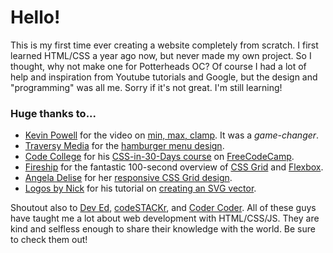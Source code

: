 # Hello!

This is my first time ever creating a website completely from scratch. I first learned HTML/CSS a year ago now, but never made my own project.
So I thought, why not make one for Potterheads OC? Of course I had a lot of help and inspiration from Youtube tutorials and Google, but the design and "programming"
was all me. Sorry if it's not great. I'm still learning!

### Huge thanks to...
- [Kevin Powell](https://www.youtube.com/channel/UCJZv4d5rbIKd4QHMPkcABCw) for the video on [min, max, clamp](https://youtu.be/U9VF-4euyRo). It was a *game-changer*.
- [Traversy Media](https://www.youtube.com/channel/UC29ju8bIPH5as8OGnQzwJyA) for the [hamburger menu design](https://youtu.be/DZg6UfS5zYg).
- [Code College](https://codecollege.ca/) for his [CSS-in-30-Days course](https://youtube.com/playlist?list=PLWKjhJtqVAbl1AfjiGyYxwpdAPi5v-1OU) on [FreeCodeCamp](https://www.youtube.com/c/Freecodecamp).
- [Fireship](https://www.youtube.com/channel/UCsBjURrPoezykLs9EqgamOA) for the fantastic 100-second overview of [CSS Grid](https://youtu.be/uuOXPWCh-6o) and [Flexbox](https://youtu.be/K74l26pE4YA).
- [Angela Delise](https://www.youtube.com/channel/UC_TjoSnaI3CTgIgmSn3rruA) for her [responsive CSS Grid design](https://youtu.be/68O6eOGAGqA).
- [Logos by Nick](https://www.youtube.com/channel/UCEQXp_fcqwPcqrzNtWJ1w9w) for his tutorial on [creating an SVG vector](https://youtu.be/10m_2bPXa1s).

Shoutout also to [Dev Ed](https://www.youtube.com/channel/UClb90NQQcskPUGDIXsQEz5Q), [codeSTACKr](https://www.youtube.com/channel/UCDCHcqyeQgJ-jVSd6VJkbCw), 
and [Coder Coder](https://www.youtube.com/channel/UCzNf0liwUzMN6_pixbQlMhQ). All of these guys have taught me a lot about web development with HTML/CSS/JS.
They are kind and selfless enough to share their knowledge with the world. Be sure to check them out!
